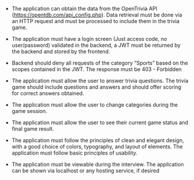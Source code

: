 ﻿- The application can obtain the data from the OpenTrivia API
   (https://opentdb.com/api_config.php). Data retrieval must be done via an HTTP
   request and must be processed to include them in the trivia game.

- The application must have a login screen (Just access code, no user/password)
   validated in the backend, a JWT must be returned by the backend and stored
   by the frontend.

- Backend should deny all requests of the category “Sports” based on the scopes
   contained in the JWT. The response must be 403 - Forbidden

- The application must allow the user to answer trivia questions. The trivia game
   should include questions and answers and should offer scoring for correct
   answers obtained.

- The application must allow the user to change categories during the game
   session.

- The application must allow the user to see their current game status and final
   game result.

- The application must follow the principles of clean and elegant design, with a
   good choice of colors, typography, and layout of elements. The application
   must follow basic principles of usability.

- The application must be viewable during the interview. The application can be
    shown via localhost or any hosting service, if desired